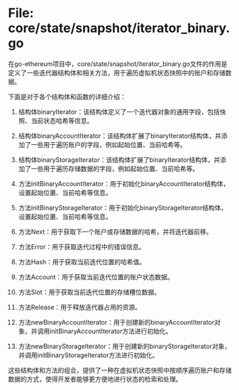 # File: core/state/snapshot/iterator_binary.go

在go-ethereum项目中，core/state/snapshot/iterator_binary.go文件的作用是定义了一些迭代器结构体和相关方法，用于遍历虚拟机状态快照中的账户和存储数据。

下面是对于各个结构体和函数的详细介绍：

1. 结构体binaryIterator：该结构体定义了一个迭代器对象的通用字段，包括快照、当前状态哈希等信息。

2. 结构体binaryAccountIterator：该结构体扩展了binaryIterator结构体，并添加了一些用于遍历账户的字段，例如起始位置、当前哈希等。

3. 结构体binaryStorageIterator：该结构体扩展了binaryIterator结构体，并添加了一些用于遍历存储数据的字段，例如起始位置、当前哈希等。

4. 方法initBinaryAccountIterator：用于初始化binaryAccountIterator结构体，设置起始位置、当前哈希等信息。

5. 方法initBinaryStorageIterator：用于初始化binaryStorageIterator结构体，设置起始位置、当前哈希等信息。

6. 方法Next：用于获取下一个账户或存储数据的哈希，并将迭代器前移。

7. 方法Error：用于获取迭代过程中的错误信息。

8. 方法Hash：用于获取当前迭代位置的哈希值。

9. 方法Account：用于获取当前迭代位置的账户状态数据。

10. 方法Slot：用于获取当前迭代位置的存储槽位数据。

11. 方法Release：用于释放迭代器占用的资源。

12. 方法newBinaryAccountIterator：用于创建新的binaryAccountIterator对象，并调用initBinaryAccountIterator方法进行初始化。

13. 方法newBinaryStorageIterator：用于创建新的binaryStorageIterator对象，并调用initBinaryStorageIterator方法进行初始化。

这些结构体和方法的组合，提供了一种在虚拟机状态快照中按顺序遍历账户和存储数据的方式，使得开发者能够更方便地进行状态的检索和处理。

